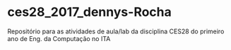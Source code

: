 # ces28_2017_dennys-Rocha
Repositório para as atividades de aula/lab da disciplina CES28 do primeiro ano de Eng. da Computação no ITA
